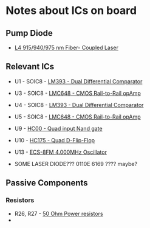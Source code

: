 # Notes about ICs on board

## Pump Diode

- [L4 915/940/975 nm Fiber-
Coupled Laser](https://resource.lumentum.com/s3fs-public/technical-library-items/6398l4l4i-ds-cl-ae.pdf?VersionId=null)

## Relevant ICs

- U1 - SOIC8 - [LM393 - Dual Differential Comparator](https://www.ti.com/product/LM393#pps)
- U3 - SOIC8 - [LMC648 - CMOS Rail-to-Rail opAmp](https://www.ti.com/lit/ds/symlink/lmc6484.pdf)
- U4 - SOIC8 - [LM393 - Dual Differential Comparator](https://www.ti.com/product/LM393#pps)
- U5 - SOIC8 - [LMC648 - CMOS Rail-to-Rail opAmp](https://www.ti.com/lit/ds/symlink/lmc6484.pdf)
- U9 - [HC00 - Quad input Nand gate](https://www.ti.com/lit/ds/symlink/sn74hc00.pdf)
- U10 - [HC175 - Quad D-Flip-Flop](https://www.alldatasheet.com/datasheet-pdf/pdf/2081107/SS/54HC175.html)
- U13 - [ECS-8FM  4.000MHz Oscillator](https://www.mouser.com/catalog/supplier/library/ECSProductCatalog.pdf)

- SOME LASER DIODE??? 0110E 6169 ???? maybe?

## Passive Components

### Resistors
- R26, R27 - [50 Ohm Power resistors](https://www.digikey.com/en/products/detail/ohmite/15FR050E/822916)
-  
